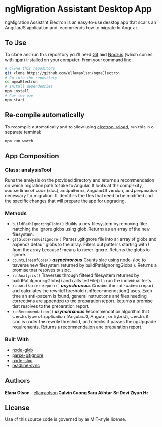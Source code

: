 # ngMigration Assistant Desktop App

ngMigration Assistant Electron is an easy-to-use desktop app that scans an AngularJS application and recommends how to migrate to Angular. 

## To Use

To clone and run this repository you'll need [Git](https://git-scm.com) and [Node.js](https://nodejs.org/en/download/) (which comes with [npm](http://npmjs.com)) installed on your computer. From your command line:

```bash
# Clone this repository
git clone https://github.com/ellamaolson/ngmaElectron
# Go into the repository
cd ngmaElectron
# Install dependencies
npm install
# Run the app
npm start
```

## Re-compile automatically

To recompile automatically and to allow using [electron-reload](https://github.com/yan-foto/electron-reload), run this in a separate terminal:

```bash
npm run watch
```

## App Composition

###  Class: analysisTool

Runs the analysis on the provided directory and returns a recommendation on which migration path to take to Angular. It looks at the complexity, source lines of code (sloc), antipatterns, AngularJS version, and preparation necessary for migration. It identifies the files that need to be modified and the specific changes that will prepare the app for upgrading. 

### Methods

* ```buildPathIgnoringGlobs()``` Builds a new filesystem by removing files matching the ignore globs using glob. Returns as an array of the new filesystem.
* ```getGlobsFromGitignore()``` Parses .gitignore file into an array of globs and appends default globs to the array. Filters out patterns starting with ! from the array because ! means to never ignore. Returns the globs to ignore.
* ```countLinesOfCode()``` ***asynchronous*** Counts sloc using node-sloc to traverse new filesystem returned by buildPathIgnoringGlobs(). Returns a promise that resolves to sloc.
* ```runAnalysis()``` Traverses through filtered filesystem returned by buildPathIgnoringGlobs() and calls testFile() to run the individual tests.
* ```runAntiPatternReport()``` ***asynchronous*** Creates the anti-pattern report and calculates the rewriteThreshold runRecommendation() uses. Each time an anti-pattern is found, general instructions and files needing corrections are appended to the preparation report. Returns a promise that resolves to the preparation report. 
* ```runRecommendation()``` ***asynchronous*** Recommendation algorithm that checks type of application (AngularJS, Angular, or hybrid), checks if sloc is under the rewriteThreshold, and checks if passes the ngUpgrade requirements. Returns a recommendation and preparation report. 

### Built With

* [node-glob](https://www.npmjs.com/package/glob)
* [parse-gitignore](https://www.npmjs.com/package/parse-gitignore)
* [node-sloc](https://www.npmjs.com/package/node-sloc)
* [readline-sync](https://www.npmjs.com/package/readline-sync)

## Authors

**Elana Olson** - [ellamaolson](https://github.com/ellamaolson)
**Calvin Cuong**
**Sara Akhtar**
**Sri Devi**
**Ziyun He**


## License 

Use of this source code is governed by an MIT-style license.





